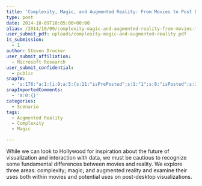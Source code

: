 ```yaml
---
title: 'Complexity, Magic, and Augmented Reality: From Movies to Post Desktop Visualization Experiences'
type: post
date: 2014-10-09T10:05:00+00:00
alias: /2014/10/09/complexity-magic-and-augmented-reality-from-movies-to-post-desktop-visualization-experiences/
user_submit_pdf: uploads/complexity-magic-and-augmented-reality.pdf
is_submission:
  - 1
author: Steven Drucker
user_submit_affiliation:
  - Microsoft Research
user_submit_confidential:
  - public
snapTW:
  - 's:176:"a:1:{i:0;a:5:{s:11:"isPrePosted";s:1:"1";s:8:"isPosted";s:1:"1";s:4:"pgID";s:18:"522875160341147650";s:5:"pDate";s:19:"2014-10-16 22:23:49";s:12:"rpstPostIncl";s:7:"nxsi0tw";}}";'
snapImportedComments:
  - 'a:0:{}'
categories:
  - Scenario
tags:
  - Augmented Reality
  - Complexity
  - Magic

---
```

While we can look to Hollywood for inspiration about the future of visualization and interaction with data, we must be cautious to recognize some fundamental differences between movies and reality. We explore three areas: complexity; magic; and augmented reality and examine their uses both within movies and potential uses on post-desktop visualizations.